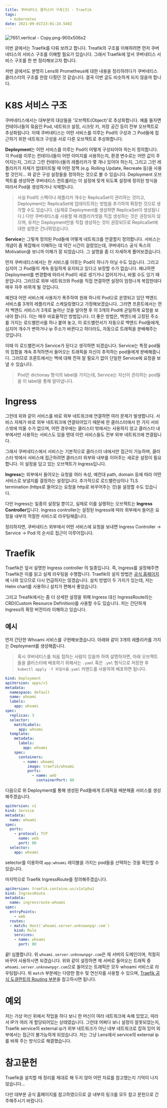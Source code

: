 ```yaml
---
title: 쿠버네티스 클러스터 구축[3] - Traefik
tags:
  - kubernetes
date: 2021-09-01T23:01:24.540Z
---
```


![7651.vertical - Copy.png-900x506x2](imgs/logo.png)

이번 글에서는 Traefik를 다뤄 보려고 합니다. Treafik의 구조를 이해하려면 먼저 쿠버네티스의 서비스 구조를 이해할 필요가 있습니다. 그래서 Traefik에 앞서 쿠버네티스 서비스 구조를 한 번 정리해보고자 합니다.

저번 글에서도 분명히 Lens와 Prometheus에 대한 내용을 정리하려다가 쿠버네티스 클러스터의 구조를 한참 다뤘던 것 같습니다. 결국 이번 글도 비슷하게 되지 않을까 합니다.

# K8S 서비스 구조

쿠버네티스에서는 대부분의 대상들을 '오브젝트(Object)'로 추상화합니다. 예를 들자면 컨테이너들의 묶음인 Pod, 네트워크 설정, 시크릿 키, 저장 공간 등이 전부 오브젝트로 추상화됩니다. 이때 쿠버네티스는 어떤 서비스를 이루는 Pod의 구성과 그 Pod들에 접근하기 위한 네트워크 구성을 서로 다른 오브젝트로 추상화합니다.

**Deployment**는 어떤 서비스를 이루는 Pod이 어떻게 구성되어야 하는지 정의합니다. 각 Pod을 이루는 컨테이너들이 어떤 이미지를 사용하는지, 환경 변수로는 어떤 값이 주어지는지, 그리고 그런 컨테이너들의 레플리카가 몇 개나 있어야 하는지, 그리고 그런 레플리카가 자체가 업데이트될 때 어떤 정책 (e.g. Rolling Update, Recreate 등)을 사용할 것인지... 와 같은 구성 설정들을 정의하는 것으로 볼 수 있습니다. Deployment 오브젝트를 생성하면 쿠버네티스 컨트롤러는 이 설정에 맞게 되도록 설정에 정의된 방식을 따라서 Pod을 생성하거나 삭제합니다.

> 사실 Pod의 스펙이나 레플리카 개수는 ReplicaSet이 관리하는 것이고, Deployment는 ReplicaSet에 업데이트하는 방법을 추가하여 확장한 것으로 생각할 수도 있습니다. (실제로 Deployment를 생성하면 ReplicaSet이 생성됩니다.) 다만 쿠버네티스를 사용할 때 레플리카셋을 직접 생성하는 것은 권장되지 않으며, 유저는 Deployment만을 직접 생성하는 것이 권장되므로 ReplicaSet에 대한 설명은 건너뛰었습니다.

**Service**는 그렇게 정의된 Pod들에 어떻게 네트워크를 연결할지 정의합니다. 서비스는 개념이 좀 복잡해서 이해하는 데 약간 시간이 걸렸었는데, 쿠버네티스 공식 독스의 Motivation을 보니까 이해가 잘 되었습니다. 그 설명을 좀 더 자세하게 풀어보겠습니다.

먼저 쿠버네티스에서는 한 서비스를 이루는 Pod이 하나가 아닐 수도 있습니다. 그리고 심지어 그 Pod들이 계속 동일하게 유지되고 있다고 보장할 수가 없습니다. 왜냐하면 Deployment를 변경함에 따라서 Pod이 새로 생기거나 없어지거나, 바뀔 수도 있기 때문입니다. 그러므로 외부 네트워크와 Pod을 직접 연결하면 설정이 엄청나게 복잡한데다 매우 자주 바뀌게 될 것입니다.

 예컨대 어떤 서비스에 사용자가 폭주하여 원래 하나의 Pod으로 운영되고 있던 백엔드 서비스를 3개의 레플리카로 스케일링했다고 가정해보겠습니다. 그러면 프론트에서는 먼저 백엔드 서비스가 3개로 늘어난 것을 알아챈 후 이 3개의 Pod에 균일하게 요청을 보내야 합니다. 이는 매우 비효율적인 방법입니다. 더 좋은 방법은, 백엔드에 고정된 주소를 가지는 로드밸런서를 하나 붙여 놓고, 이 로드밸런서가 자동으로 백엔드 Pod들에게, 심지어 개수가 변하거나 ip 주소가 바뀐다고 하더라도, 자동으로 트래픽을 분배해주는 것입니다.

 이때 이 로드밸런서가 Service가 된다고 생각하면 되겠습니다. Service는 특정 pod들의 집합을 계속 추적하면서 들어오는 트래픽을 자신이 추적하는 pod들에게 분배해줍니다. 그러므로 프론트에서는 백에 대해 전혀 알 필요가 없이 단일한 Service에 요청을 보낼 수 있습니다.

> Pod은 dictionay 형식의 label을 가지는데, Service는 자신이 관리하는 pod들을 이 label을 통해 알아냅니다.

# Ingress

그런데 위와 같이 서비스를 바로 외부 네트워크에 연결하면 여러 문제가 발생합니다. 서비스 자체가 바로 외부 네트워크에 연결되어있기 때문에 한 클러스터에서 한 가지 서비스밖에 띄울 수가 없으며, 어떤 경우에는 클러스터 밖에서는 사용하지 않고 클러스터 내부에서만 사용하는 서비스도 있을 텐데 이런 서비스들도 전부 외부 네트워크에 연결됩니다.

그래서 쿠버네티스에서 서비스는 기본적으로 클러스터 내에서만 접근이 가능하며, 클러스터 밖에서 서비스에 접근하려면 클러스터 외부와 내부를 이어주는 새로운 설정이 필요합니다. 이 설정을 담고 있는 오브젝트가 Ingress입니다.

**Ingress**는 외부에서 들어오는 요청을 여러 속성, 예컨대 path, domain 등에 따라 어떤 서비스로 보낼지를 결정하는 설정입니다. 추가적으로 로드밸런싱이나 TLS termination (https로 들어오는 요청을 http로 바꾸어주는 것)을 설정할 수도 있습니다.

다만 Ingress는 일종의 설정일 뿐이고, 실제로 이를 실행하는 오브젝트는 **Ingress Controller**입니다. Ingress controller는 설정된 Ingress에 따라 외부에서 들어온 요청을 내부의 적절한 서비스로 라우팅해줍니다.

정리하자면, 쿠버네티스 외부에서 어떤 서비스에 요청을 보내면 Ingress Controller → Service → Pod 의 순서로 접근이 이루어집니다.

# Traefik

Traefik은 앞서 설명한 Ingress controller 의 일종입니다. 즉, Ingress를 설정해주면 Traefik은 이를 읽고 실제 라우팅을 수행합니다. Traefik의 설치 방법은 [공식 홈페이지](https://doc.traefik.io/traefik/v1.7/user-guide/kubernetes/)에 나와 있으므로 다시 언급하지는 않겠습니다. 설치 방법이 두 가지가 있는데, 저는 Helm chart를 사용하니 설치가 편해서 좋았습니다.

그리고 Treafik에서는 좀 더 상세한 설정을 위해 Ingress 대신 IngressRoute라는 CRD(Custom Resource Definition)를 사용할 수도 있습니다. 저는 간단하게 Ingress의 확장 버전이라 이해하고 있습니다.

## 예시

먼저 간단한 Whoami 서비스를 구현해보겠습니다. 아래와 같이 3개의 레플리카를 가지는 Deployment를 생성해줍니다.

> 혹시 쿠버네티스를 처음 접하는 사람이 있을까 하여 설명하자면, 아래 오브젝트들을 클러스터에 배포하기 위해서는 `.yaml` 혹은 `.yml` 형식으로 저장한 후 `kubectl apply -f 파일이름.yaml`  커맨드를 사용하여 배포하면 됩니다.

```yaml
kind: Deployment
apiVersion: apps/v1
metadata:
  namespace: default
  name: whoami
  labels:
    app: whoami
spec:
  replicas: 3
  selector:
    matchLabels:
      app: whoami
  template:
    metadata:
      labels:
        app: whoami
    spec:
      containers:
        - name: whoami
          image: traefik/whoami
          ports:
            - name: web
              containerPort: 80
```

다음으로 위 Deployment를 통해 생성된 Pod들에게 트래픽을 배분해줄 서비스를 생성해주겠습니다.

```yaml
apiVersion: v1
kind: Service
metadata:
  name: whoami
spec:
  ports:
    - protocol: TCP
      name: web
      port: 80
  selector:
    app: whoami
```

selector를 이용하여 `app:whoami` 레이블을 가지는 pod들을 선택하는 것을 확인할 수 있습니다.

마지막으로 Traefik IngressRoute를 정의해주겠습니다.

```yaml
apiVersion: traefik.containo.us/v1alpha1
kind: IngressRoute
metadata:
  name: ingressroute-whoami
spec:
  entryPoints:
    - web
  routes:
  - match: Host(`whoami.server.unknownpgr.com`)
    kind: Rule
    services:
    - name: whoami
      port: 80
```

끝! 심플합니다. 위 `whoami.server.unknownpgr.com`은 제 서버의 도메인이며, 적절히 바꾸어 사용하시면 되겠습니다. 위와 같이 설정하면 제 서버로 들어오는 트래픽 중 `whoami.server.unknownpgr.com`으로 들어오는 트래픽은 모두 whoami 서비스로 라우팅됩니다. 위 `match` 부분에는 다양한 함수 및 연산자를 사용할 수 있으며, [Traefik 공식 도큐먼트의 Routing 부분](https://doc.traefik.io/traefik/v2.4/routing/routers/)을 참고하시면 됩니다.

# 예외

저는 가상 머신 위에서 작업을 하다 보니 한 머신이 여러 네트워크에 속해 있었고, 따라서 IP가 여러 개 할당되어있는 상태였습니다. 그런데 어쩌다 보니 설정이 잘못되었는지, Traefik service의 external ip가 외부 네트워크가 아닌 내부 네트워크로 잡혀 있어 외부에서는 접근이 불가능하게 되었습니다. 저는 그냥 Lens에서 service의 external ip를 바꿔 주는 방식으로 해결했습니다.

# 참고문헌

Traefik을 설치할 때 정리를 제대로 해 두지 않아 어떤 자료를 참고했는지 기억이 나지 않습니다...

다만 대부분 공식 홈페이지를 참고하였으므로 글 내부의 링크를 모두 참고 문헌으로 간주해주시기 바랍니다.
